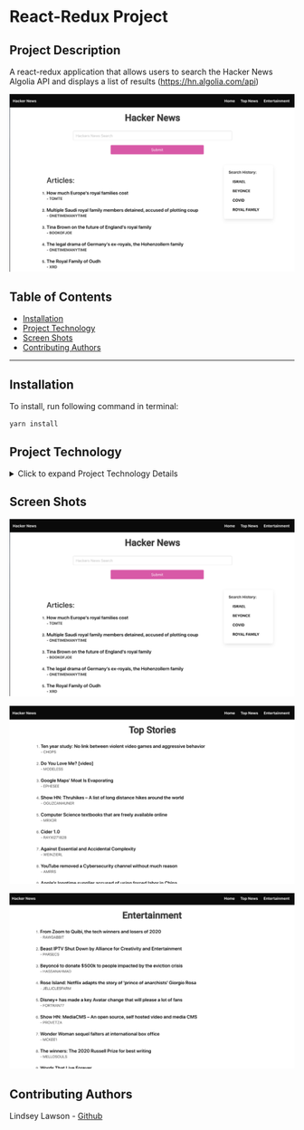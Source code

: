 # React-Redux Project

## Project Description


A react-redux application that allows users to search the Hacker News Algolia API and displays a list of results (https://hn.algolia.com/api)

![HackerNewsHome](https://github.com/lynseahoss/ReduxProject/blob/main/public/images/hnHome.png?raw=true)

## Table of Contents
  * [Installation](#installation)
  * [Project Technology](#project-technology)
  * [Screen Shots](#screen-shots)
  * [Contributing Authors](#contributing-authors)

----
## Installation
To install, run following command in terminal:
```
yarn install
```

## Project Technology
<details>
    <summary markdown="span">Click to expand Project Technology Details</summary>

Languages
- HTML
- CSS
- Javascript


Libraries
- [React](jhttps://reactjs.org/)
- [React-Redux](https://react-redux.js.org/)
- [Redux.js](https://redux.js.org/)
- [Redux DevTools Extension](https://www.npmjs.com/package/redux-devtools-extension)
- [Redux-Thunk](https://www.npmjs.com/package/redux-thunk)
- [React-Router-Dom](https://reactrouter.com/web/guides/quick-start)
- [Node-Sass](https://sass-lang.com/)


CSS Framework
- [Bulma](https://bulma.io/)



</details>

## Screen Shots
![HackerNewsHome](https://github.com/lynseahoss/ReduxProject/blob/main/public/images/hnHome.png?raw=true)


![HackerNewsTop](https://github.com/lynseahoss/ReduxProject/blob/main/public/images/hnTop.png?raw=true)


![HackerNewsEnt](https://github.com/lynseahoss/ReduxProject/blob/main/public/images/hnEnt.png?raw=true)


## Contributing Authors
Lindsey Lawson - [Github](https://github.com/lynseahoss)



